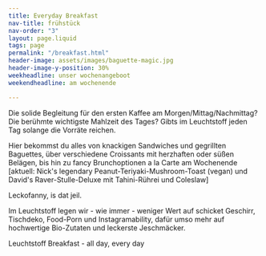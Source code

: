 ```yaml
---
title: Everyday Breakfast
nav-title: frühstück
nav-order: "3"
layout: page.liquid
tags: page
permalink: "/breakfast.html"
header-image: assets/images/baguette-magic.jpg
header-image-y-position: 30%
weekheadline: unser wochenangeboot
weekendheadline: am wochenende

---
```

Die solide Begleitung für den ersten Kaffee am Morgen/Mittag/Nachmittag? Die berühmte wichtigste Mahlzeit des Tages? Gibts im Leuchtstoff jeden Tag solange die Vorräte reichen.

Hier bekommst du alles von knackigen Sandwiches und gegrillten Baguettes, über verschiedene Croissants mit herzhaften oder süßen Belägen, bis hin zu fancy Brunchoptionen a la Carte am Wochenende \[aktuell: Nick's legendary Peanut-Teriyaki-Mushroom-Toast (vegan) und David's Raver-Stulle-Deluxe mit Tahini-Rührei und Coleslaw\]

Leckofanny, is dat jeil.

Im Leuchtstoff legen wir - wie immer - weniger Wert auf schicket Geschirr, Tischdeko, Food-Porn und Instagramability, dafür umso mehr auf hochwertige Bio-Zutaten und leckerste Jeschmäcker.

Leuchtstoff Breakfast - all day, every day
